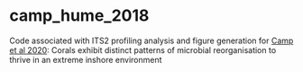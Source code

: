 # camp_hume_2018

Code associated with ITS2 profiling analysis and figure generation for 
[Camp et al 2020](https://link.springer.com/content/pdf/10.1007/s00338-019-01889-3.pdf): 
Corals exhibit distinct patterns of microbial reorganisation
to thrive in an extreme inshore environment
